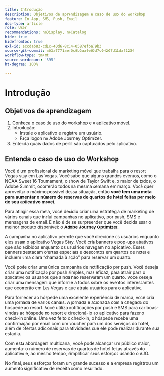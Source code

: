 ```yaml
---
title: Introdução
description: Objetivos de aprendizagem e caso de uso do workshop
feature: In App, SMS, Push, Email
doc-type: article
role: User
recommendations: noDisplay, noCatalog
hide: true
hidefromtoc: true
exl-id: eccdab83-cd1c-40d6-8c14-0587efba79b3
source-git-commit: a03a7771aef6c9b3aa9e65d7c04267d11daf2254
workflow-type: tm+mt
source-wordcount: '395'
ht-degree: 100%

---
```


# Introdução

## Objetivos de aprendizagem

1. Conheça o caso de uso do workshop e o aplicativo móvel.
2. Introdução:
   * Instale o aplicativo e registre um usuário.
   * Faça logon no Adobe Journey Optimizer.
3. Entenda quais dados de perfil são capturados pelo aplicativo.

## Entenda o caso de uso do Workshop

Você é um profissional de marketing móvel que trabalha para o resort Vegas stay em Las Vegas. Você sabe que alguns grandes eventos, como o NCAA Sweet 16 Tournament, o show de Taylor Swift e, o maior de todos, o Adobe Summit, ocorrerão todos na mesma semana em março. Você quer aproveitar o máximo possível dessa situação, então **você tem uma meta para aumentar o número de reservas de quartos de hotel feitas por meio de seu aplicativo móvel**.

Para atingir essa meta, você decidiu criar uma estratégia de marketing de vários canais que inclui campanhas no aplicativo, por push, SMS e mensagens de email.  E não é de se surpreender que você decida usar o melhor produto disponível: o **Adobe Journey Optimizer**.

A campanha no aplicativo permite que você direcione os usuários enquanto eles usam o aplicativo Vegas Stay. Você cria banners e pop-ups atrativos que são exibidos enquanto os usuários navegam no aplicativo. Esses banners destacam ofertas especiais e descontos em quartos de hotel e incluem uma clara “chamada à ação” para reservar um quarto.

Você pode criar uma única campanha de notificação por push. Você deseja criar uma notificação por push simples, mas eficaz, para atrair para o aplicativo os usuários que ainda não reservaram um quarto. Você deseja criar uma mensagem que informe a todos sobre os eventos interessantes que ocorrerão em Las Vegas e que atraia usuários para o aplicativo.

Para fornecer ao hóspede uma excelente experiência de marca, você cria uma jornada de vários canais. A jornada é acionada com a chegada do hóspede ao resort. Você utiliza notificações por push e SMS para dar boas-vindas ao hóspede no resort e direcioná-lo ao aplicativo para fazer o check-in online. Uma vez feito o check-in, o hóspede recebe uma confirmação por email com um voucher para um dos serviços do hotel, além de ofertas adicionais para atividades que ele pode realizar durante sua estadia.

Com esta abordagem multicanal, você pode alcançar um público maior, aumentar o número de reservas de quartos de hotel feitas através do aplicativo e, ao mesmo tempo, simplificar seus esforços usando o AJO.

No final, seus esforços foram um grande sucesso e a empresa registrou um aumento significativo de receita como resultado.
